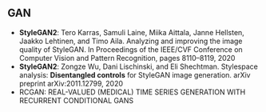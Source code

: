 ## GAN

- **StyleGAN2**: Tero Karras, Samuli Laine, Miika Aittala, Janne Hellsten,
  Jaakko Lehtinen, and Timo Aila. Analyzing and improving the image quality of StyleGAN. In Proceedings of the IEEE/CVF Conference on Computer Vision and Pattern
  Recognition, pages 8110–8119, 2020  
- **StyleGAN2**: Zongze Wu, Dani Lischinski, and Eli Shechtman. Stylespace
  analysis: **Disentangled controls** for StyleGAN image generation. arXiv preprint arXiv:2011.12799, 2020  
- RCGAN: REAL-VALUED (MEDICAL) TIME SERIES GENERATION WITH RECURRENT CONDITIONAL GANS  
